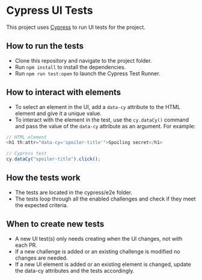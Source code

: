 # Cypress UI Tests

This project uses [Cypress](https://www.cypress.io/) to run UI tests for the project.

## How to run the tests

- Clone this repository and navigate to the project folder.
- Run `npm install` to install the dependencies.
- Run `npm run test:open` to launch the Cypress Test Runner.

## How to interact with elements

- To select an element in the UI, add a `data-cy` attribute to the HTML element and give it a unique value.
- To interact with the element in the test, use the `cy.dataCy()` command and pass the value of the `data-cy` attribute as an argument. For example:

```javascript
// HTML element
<h1 th:attr="data-cy='spoiler-title'">Spoiling secret</h1>

// Cypress test
cy.dataCy("spoiler-title").click();
```

## How the tests work
- The tests are located in the cypress/e2e folder.
- The tests loop through all the enabled challenges and check if they meet the expected criteria.

## When to create new tests
- A new UI test(s) only needs creating when the UI changes, not with each PR.
- If a new challenge is added or an existing challenge is modified no changes are needed.
- If a new UI element is added or an existing element is changed, update the data-cy attributes and the tests accordingly.
